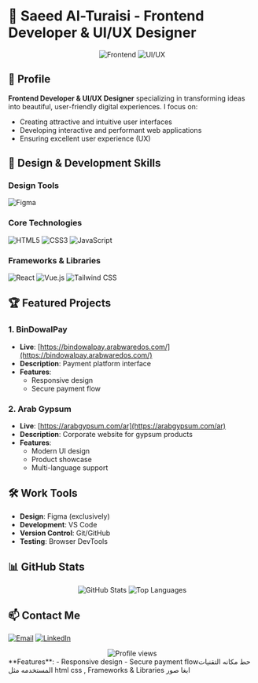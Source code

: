 
# 🎨 Saeed Al-Turaisi - Frontend Developer & UI/UX Designer

<div align="center">
  <img src="https://img.shields.io/badge/Frontend_Developer-Expert-9cf" alt="Frontend">
  <img src="https://img.shields.io/badge/UI/UX_Designer-Creative-orange" alt="UI/UX">
</div>

## 🌟 Profile
**Frontend Developer & UI/UX Designer** specializing in transforming ideas into beautiful, user-friendly digital experiences. I focus on:
- Creating attractive and intuitive user interfaces
- Developing interactive and performant web applications
- Ensuring excellent user experience (UX)

## 🎨 Design & Development Skills

### Design Tools
![Figma](https://img.shields.io/badge/Figma-F24E1E?style=for-the-badge&logo=figma&logoColor=white)

### Core Technologies
![HTML5](https://img.shields.io/badge/HTML5-E34F26?style=for-the-badge&logo=html5&logoColor=white)
![CSS3](https://img.shields.io/badge/CSS3-1572B6?style=for-the-badge&logo=css3&logoColor=white)
![JavaScript](https://img.shields.io/badge/JavaScript-F7DF1E?style=for-the-badge&logo=javascript&logoColor=black)

### Frameworks & Libraries
![React](https://img.shields.io/badge/React-61DAFB?style=for-the-badge&logo=react&logoColor=white)
![Vue.js](https://img.shields.io/badge/Vue.js-4FC08D?style=for-the-badge&logo=vue.js&logoColor=white)
![Tailwind CSS](https://img.shields.io/badge/Tailwind_CSS-38B2AC?style=for-the-badge&logo=tailwind-css&logoColor=white)

## 🏆 Featured Projects

### 1. BinDowalPay
- **Live**: [https://bindowalpay.arabwaredos.com/](https://bindowalpay.arabwaredos.com/)
- **Description**: Payment platform interface
- **Features**:
  - Responsive design
  - Secure payment flow
   

### 2. Arab Gypsum
- **Live**: [https://arabgypsum.com/ar](https://arabgypsum.com/ar)
- **Description**: Corporate website for gypsum products
- **Features**:
  - Modern UI design
  - Product showcase
  - Multi-language support

## 🛠 Work Tools
- **Design**: Figma (exclusively)
- **Development**: VS Code
- **Version Control**: Git/GitHub
- **Testing**: Browser DevTools

## 📊 GitHub Stats
<div align="center">
  <img src="https://github-readme-stats.vercel.app/api?username=yourusername&show_icons=true&theme=vue&hide=contribs" alt="GitHub Stats">
  <img src="https://github-readme-stats.vercel.app/api/top-langs/?username=yourusername&layout=compact&theme=vue" alt="Top Languages">
</div>

## 📫 Contact Me
[![Email](https://img.shields.io/badge/Email-D14836?style=for-the-badge&logo=gmail&logoColor=white)](mailto:your.email@example.com)
[![LinkedIn](https://img.shields.io/badge/LinkedIn-0077B5?style=for-the-badge&logo=linkedin&logoColor=white)](https://linkedin.com/in/yourprofile)

<div align="center">
  <img src="https://komarev.com/ghpvc/?username=yourusername&label=Profile%20views&color=0e75b6&style=flat" alt="Profile views">
</div>
**Features**:
  - Responsive design
  - Secure payment flowحط مكانه التقنيات المستخدمه مثل html css
,
Frameworks & Libraries
ابغا صور
